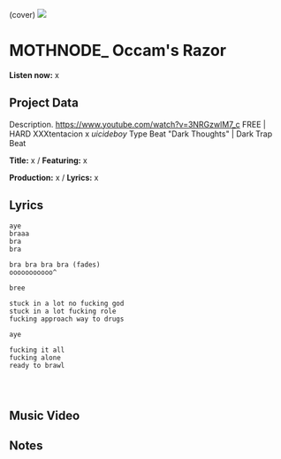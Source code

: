(cover) ![](57175019_319474918741616_8502199518755923887_n.jpg)

# MOTHNODE_ Occam's Razor

**Listen now:** x

## Project Data

Description.
https://www.youtube.com/watch?v=3NRGzwlM7_c
FREE | HARD XXXtentacion x $uicideboy$ Type Beat "Dark Thoughts" | 
Dark Trap Beat

**Title:** x / **Featuring:** x

**Production:** x / **Lyrics:** x

## Lyrics

```
aye
braaa
bra
bra

bra bra bra bra (fades)
ooooooooooo^

bree

stuck in a lot no fucking god
stuck in a lot fucking role
fucking approach way to drugs

aye

fucking it all
fucking alone
ready to brawl




```

## Music Video


## Notes
